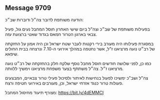 ## Message 9709

הודעה משותפת לדובר צה״ל ודוברות שב״כ:

בפעילות משותפת של שב״כ וצה"ל ביום שישי האחרון חוסל המחבל נעים גול, פעיל צבאי בארגון הטרור חמאס בגדוד שאטי ברצועת עזה. 

במסגרת פעילותו היה מעורב בירי רקטות לעבר שטח ישראל וכן היה אמון על החזקתה של רב״ט נועה מרציאנו ז"ל, אשר נחטפה במהלך אירועי ה-7.10 ונרצחה בבית החולים שיפאא.

כמו כן, לפני שלושה חודשים חוסל מחבל נוסף שלקח חלק בהחזקתה של רב״ט נועה מרציאנו ז״ל.
צה״ל משתתף בצער משפחת מרציאנו וימשיך ללוותה.

צה"ל ושב"כ ימשיכו לפעול בנחישות לאיתור ולסיכול פעילי טרור צבאיים, המבצעים פעולות טרור כנגד אזרחי ישראל, וכן, מעורבים באירועי חטיפה ורצח.

מצורף תיעוד מחיסול המחבל: https://bit.ly/4dEMMCI

